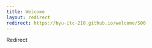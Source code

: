 ```yaml
---
title: Welcome
layout: redirect
redirect: https://byu-itc-210.github.io/welcome/S00
---
```

Redirect